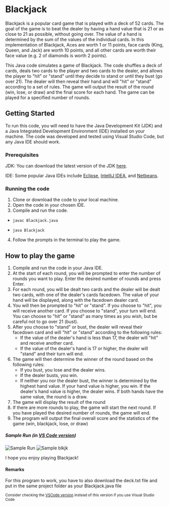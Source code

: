 # Blackjack
Blackjack is a popular card game that is played with a deck of 52 cards. The goal of the game is to beat the dealer by having a hand value that is 21 or as close to 21 as possible, without going over. The value of a hand is determined by the sum of the values of the individual cards. In this implementation of Blackjack, Aces are worth 1 or 11 points, face cards (King, Queen, and Jack) are worth 10 points, and all other cards are worth their face value (e.g. 2 of diamonds is worth 2 points).

This Java code simulates a game of Blackjack. The code shuffles a deck of cards, deals two cards to the player and two cards to the dealer, and allows the player to "hit" or "stand" until they decide to stand or until they bust (go over 21). The dealer will then reveal their hand and will "hit" or "stand" according to a set of rules. The game will output the result of the round (win, lose, or draw) and the final score for each hand. The game can be played for a specified number of rounds.

## Getting Started
To run this code, you will need to have the Java Development Kit (JDK) and a Java Integrated Development Environment (IDE) installed on your machine. The code was developed and tested using Visual Studio Code, but any Java IDE should work.

### Prerequisites
JDK: You can download the latest version of the JDK [here](https://www.oracle.com/java/technologies/downloads/).

IDE: Some popular Java IDEs include [Eclipse](https://www.eclipse.org/downloads/), [IntelliJ IDEA](https://www.jetbrains.com/idea/download/#section=windows), and [Netbeans](https://netbeans.apache.org/download/index.html).

### Running the code
1. Clone or download the code to your local machine.
2. Open the code in your chosen IDE.
3. Compile and run the code.

  * `javac Blackjack.java`

  * `java Blackjack`

4. Follow the prompts in the terminal to play the game.

## How to play the game

1. Compile and run the code in your Java IDE.
2. At the start of each round, you will be prompted to enter the number of rounds you want to play. Enter the desired number of rounds and press Enter.
3. For each round, you will be dealt two cards and the dealer will be dealt two cards, with one of the dealer's cards facedown. The value of your hand will be displayed, along with the facedown dealer card.
4. You will then be prompted to "hit" or "stand". If you choose to "hit", you will receive another card. If you choose to "stand", your turn will end. You can choose to "hit" or "stand" as many times as you wish, but be careful not to go over 21 (bust).
5. After you choose to "stand" or bust, the dealer will reveal their facedown card and will "hit" or "stand" according to the following rules:
    * If the value of the dealer's hand is less than 17, the dealer will "hit" and receive another card.
    * If the value of the dealer's hand is 17 or higher, the dealer will "stand" and their turn will end.
6. The game will then determine the winner of the round based on the following rules:
    * If you bust, you lose and the dealer wins.
    * If the dealer busts, you win.
    * If neither you nor the dealer bust, the winner is determined by the highest hand value. If your hand value is higher, you win. If the dealer's hand value is higher, the dealer wins. If both hands have the same value, the round is a draw.
7. The game will display the result of the round 
8. If there are more rounds to play, the game will start the next round. If you have played the desired number of rounds, the game will end.
9. The program will output the final overall score and the statistics of the game (win, blackjack, lose, or draw)

##### Sample Run (in [VS Code version](https://github.com/AimanIskndr/Blackjack/tree/VSCode-ver))
![Sample Run](https://media.discordapp.net/attachments/954699219485212712/1057681745060827166/Sample_run.png)
![Sample blkjk](https://media.discordapp.net/attachments/954699219485212712/1057681744683335770/Sample_run_2.png)

I hope you enjoy playing Blackjack!

#### Remarks

For this program to work, you have to also download the deck.txt file and put in the same project folder as your Blackjack.java file

<sub> Consider checking the [VSCode version](https://github.com/AimanIskndr/Blackjack/tree/VSCode-ver) instead of this version if you use Visual Studio Code </sub>

